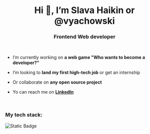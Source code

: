 <h1 align="center">Hi 👋, I’m Slava Haikin or @vyachowski
<h3 align="center">Frontend Web developer</h3>
<br />

- I’m currently working on **a web game "Who wants to become a developer?"**

- I’m looking to **land my first high-tech job** or get an internship
- Or collaborate on **any open source project**
- Yo can reach me on **[LinkedIn](https://www.linkedin.com/in/vyachowski/)**

<br />
<h3 align="left">My tech stack:</h3>
<p align="left"> 
  <img alt="Static Badge" src="https://img.shields.io/badge/JavaScript-F7DF1E?style=for-the-badge&logo=js">
</p>

<!---
Vyachowski/Vyachowski is a ✨ special ✨ repository because its `README.md` (this file) appears on your GitHub profile.
You can click the Preview link to take a look at your changes.
--->
